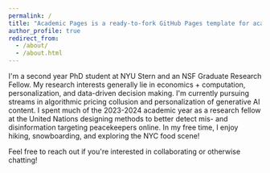 ```yaml
---
permalink: /
title: "Academic Pages is a ready-to-fork GitHub Pages template for academic personal websites"
author_profile: true
redirect_from: 
  - /about/
  - /about.html
---
```


I'm a second year PhD student at NYU Stern and an NSF Graduate Research Fellow. My research interests generally lie in economics + computation, personalization, and data-driven decision making. I'm currently pursuing streams in algorithmic pricing collusion and personalization of generative AI content. I spent much of the 2023-2024 academic year as a research fellow at the United Nations designing methods to better detect mis- and disinformation targeting peacekeepers online. In my free time, I enjoy hiking, snowboarding, and exploring the NYC food scene!

Feel free to reach out if you're interested in collaborating or otherwise chatting!